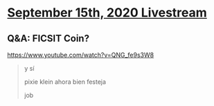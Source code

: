 # [September 15th, 2020 Livestream](../2020-09-15.md)
## Q&A: FICSIT Coin?
https://www.youtube.com/watch?v=QNG_fe9s3W8
> y sí
>
> pixie klein ahora bien festeja
>
> job
>

